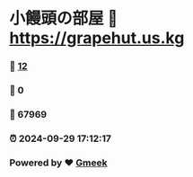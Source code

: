 # 小饅頭の部屋 :link: https://grapehut.us.kg 
### :page_facing_up: [12](https://grapehut.us.kg/tag.html) 
### :speech_balloon: 0 
### :hibiscus: 67969 
### :alarm_clock: 2024-09-29 17:12:17 
### Powered by :heart: [Gmeek](https://github.com/Meekdai/Gmeek)
